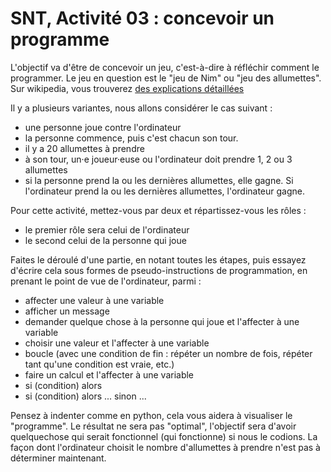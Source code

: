 # SNT, Activité 03 : concevoir un programme

L'objectif va d'être de concevoir un jeu, c'est-à-dire à réfléchir comment le programmer. 
Le jeu en question est le "jeu de Nim" ou "jeu des allumettes". Sur wikipedia, vous trouverez
[des explications détaillées](https://fr.wikipedia.org/wiki/Jeux_de_Nim)

Il y a plusieurs variantes, nous allons considérer le cas suivant : 
- une personne joue contre l'ordinateur
- la personne commence, puis c'est chacun son tour. 
- il y a 20 allumettes à prendre
- à son tour, un·e joueur·euse ou l'ordinateur doit prendre 1, 2 ou 3 allumettes
- si la personne prend la ou les dernières allumettes, elle gagne. Si l'ordinateur prend la ou les dernières allumettes, l'ordinateur gagne.  

Pour cette activité, mettez-vous par deux et répartissez-vous les rôles : 
- le premier rôle sera celui de l'ordinateur
- le second celui de la personne qui joue

Faites le déroulé d'une partie, en notant toutes les étapes, puis essayez d'écrire cela sous formes de pseudo-instructions de programmation, 
en prenant le point de vue de l'ordinateur, parmi : 
- affecter une valeur à une variable
- afficher un message
- demander quelque chose à la personne qui joue et l'affecter à une variable
- choisir une valeur et l'affecter à une variable
- boucle (avec une condition de fin : répéter un nombre de fois, répéter tant qu'une condition est vraie, etc.) 
- faire un calcul et l'affecter à une variable
- si (condition) alors 
- si (condition) alors ... sinon ... 

Pensez à indenter comme en python, cela vous aidera à visualiser le "programme". Le résultat ne sera pas "optimal", l'objectif sera d'avoir quelquechose qui serait fonctionnel (qui fonctionne) si nous le codions.
La façon dont l'ordinateur choisit le nombre d'allumettes à prendre n'est pas à déterminer maintenant. 